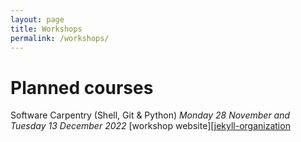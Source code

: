 ```yaml
---
layout: page
title: Workshops
permalink: /workshops/
---
```


# Planned courses

Software Carpentry (Shell, Git & Python)
_Monday 28 November and Tuesday 13 December 2022_
[workshop website][[jekyll-organization](https://nwo-i-dcc.github.io/2022-11-28-software-carpentry/)
